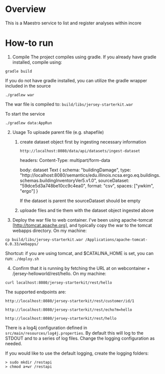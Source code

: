 Overview
========
This is a Maestro service to list and register analyses within incore

How-to run
==========
1) Compile
The project compiles using gradle.  If you already have gradle installed, compile using:
```
gradle build
```

If you do not have gradle installed, you can utilize the gradle wrapper included in the source
```
./gradlew war
```
The war file is compiled to: `build/libs/jersey-starterkit.war`


To start the service
```
./gradlew data:AppRun
```

2) Usage
To uploade parent file (e.g. shapefile)
    1) create dataset object first by ingesting necessary information
        ```
        http://localhost:8080/data/api/datasets/ingest-dataset 
        ```
        headers:
        Content-Type: multipart/form-data 
        
        body:
        dataset Text 
        { schema: "buildingDamage", type: "http://localhost:8080/semantics/edu.illinois.ncsa.ergo.eq.buildings.schemas.buildingInventoryVer5.v1.0", sourceDataset: "59dce5d3a748be10cc9c4ea0", format: "csv", spaces: ["ywkim", "ergo"] }
        
        If the dataset is parent the sourceDataset should be empty

    2) uploade files and tie them with the dataset object ingested above
        

3) Deploy the war file to web container.  I've been using apache-tomcat [http://tomcat.apache.org], and typically copy the war to the tomcat webapps directory.  On my machine:
```
cp build/libs/jersey-starterkit.war /Applications/apache-tomcat-6.0.33/webapps/
```

Shortcut: if you are using tomcat, and $CATALINA_HOME is set, you can run: `./deploy.sh`


4) Confirm that it is running by fetching the URL at on webcontainer + /jersey-helloworld/rest/hello.  On my machine:
```
curl localhost:8080/jersey-starterkit/rest/hello
```

The supported endpoints are:
```
http://localhost:8080/jersey-starterkit/rest/customer/id/1
```
```
http://localhost:8080/jersey-starterkit/rest/echo?m=hello
```
```
http://localhost:8080/jersey-starterkit/rest/hello
```

There is a log4j configuration defined in `src/main/resources/log4j.properties`.  By default this will log to the STDOUT and to a series of log files.  Change the logging configuration as needed.

If you would like to use the default logging, create the logging folders:
```
> sudo mkdir /restapi
> chmod a+wr /restapi
````

